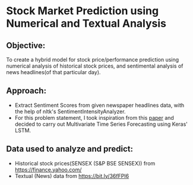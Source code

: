<h1>Stock Market Prediction using Numerical and Textual Analysis</h1>


<h2>Objective:</h2>

To create a hybrid model for stock price/performance prediction using numerical analysis of historical stock prices, and sentimental analysis of news headlines(of that particular day).

<h2>Approach: </h2>

- Extract Sentiment Scores from given newspaper headlines data, with the help of nltk's SentimentIntensityAnalyzer.
- For this problem statement, I took inspiration from this [paper](https://www.researchgate.net/publication/306925671_Deep_learning_for_stock_prediction_using_numerical_and_textual_information) and decided to carry out Multivariate Time Series Forecasting using Keras' LSTM.

<h2>Data used to analyze and predict:</h2>

- Historical stock prices(SENSEX (S&P BSE SENSEX)) from https://finance.yahoo.com/
- Textual (News) data from https://bit.ly/36fFPI6
